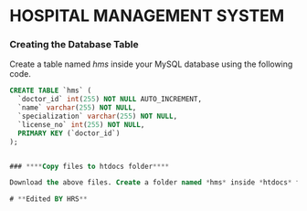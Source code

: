 # HOSPITAL MANAGEMENT SYSTEM

### ****Creating the Database Table****

Create a table named *hms* inside your MySQL database using the following code.

```sql
CREATE TABLE `hms` (
  `doctor_id` int(255) NOT NULL AUTO_INCREMENT,
  `name` varchar(255) NOT NULL,
  `specialization` varchar(255) NOT NULL,
  `license_no` int(255) NOT NULL,
  PRIMARY KEY (`doctor_id`)
);


### ****Copy files to htdocs folder****

Download the above files. Create a folder named *hms* inside *htdocs* folder in *xampp* directory. Finally, copy the *hms* folder inside *htdocs* folder. Now, visit [localhost/hms](http://localhost/hms) in your browser and you should see the application.

# **Edited BY HRS**

